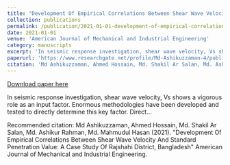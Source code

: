 ```yaml
---
title: "Development Of Empirical Correlations Between Shear Wave Velocity And Standard Penetration Value: A Case Study Of Rajshahi District, Bangladesh"
collection: publications
permalink: /publication/2021-01-01-development-of-empirical-correlations-between-shear-wave-velocity-and-standard-penetration-value-a-case-study-of-rajshahi-district-bangladesh
date: 2021-01-01
venue: 'American Journal of Mechanical and Industrial Engineering'
category: manuscripts
excerpt: 'In seismic response investigation, shear wave velocity, Vs shows a vigorous role as an input factor. Enormous methodologies have been developed and tested to directly determine this key factor. Direct...'
paperurl: 'https://www.researchgate.net/profile/Md-Ashikuzzaman-4/publication/349832278_Development_of_Empirical_Correlations_Between_Shear_Wave_Velocity_and_Standard_Penetration_Value_A_Case_Study_of_Rajshahi_District_Bangladesh/links/6042f8aa299bf1e0785af309/Development-of-Empirical-Correlations-Between-Shear-Wave-Velocity-and-Standard-Penetration-Value-A-Case-Study-of-Rajshahi-District-Bangladesh.pdf'
citation: 'Md Ashikuzzaman, Ahmed Hossain, Md. Shakil Ar Salan, Md. Ashikur Rahman, Md. Mahmudul Hasan (2021). &quot;Development Of Empirical Correlations Between Shear Wave Velocity And Standard Penetration Value: A Case Study Of Rajshahi District, Bangladesh&quot; American Journal of Mechanical and Industrial Engineering.'
---
```


<a href='https://www.researchgate.net/profile/Md-Ashikuzzaman-4/publication/349832278_Development_of_Empirical_Correlations_Between_Shear_Wave_Velocity_and_Standard_Penetration_Value_A_Case_Study_of_Rajshahi_District_Bangladesh/links/6042f8aa299bf1e0785af309/Development-of-Empirical-Correlations-Between-Shear-Wave-Velocity-and-Standard-Penetration-Value-A-Case-Study-of-Rajshahi-District-Bangladesh.pdf'>Download paper here</a>

In seismic response investigation, shear wave velocity, Vs shows a vigorous role as an input factor. Enormous methodologies have been developed and tested to directly determine this key factor. Direct...

Recommended citation: Md Ashikuzzaman, Ahmed Hossain, Md. Shakil Ar Salan, Md. Ashikur Rahman, Md. Mahmudul Hasan (2021). &quot;Development Of Empirical Correlations Between Shear Wave Velocity And Standard Penetration Value: A Case Study Of Rajshahi District, Bangladesh&quot; American Journal of Mechanical and Industrial Engineering.